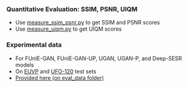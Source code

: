
### Quantitative Evaluation: SSIM, PSNR, UIQM
- Use [measure_ssim_psnr.py](measure_ssim_psnr) to get SSIM and PSNR scores
- Use [measure_uiqm.py](measure_uiqm) to get UIQM scores

### Experimental data 
- For FUnIE-GAN, FUnIE-GAN-UP, UGAN, UGAN-P, and Deep-SESR models
- On [EUVP](http://irvlab.cs.umn.edu/resources/euvp-dataset) and [UFO-120](http://irvlab.cs.umn.edu/resources/ufo-120-dataset) test sets
- [Provided here (on eval_data folder)](https://drive.google.com/drive/folders/1ZEql33CajGfHHzPe1vFxUFCMcP0YbZb3?usp=sharing) 



